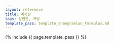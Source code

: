 ```yaml
---
layout: reference
title: 계지탕
tags: 상한론, 처방
template_pass: template_shanghanlun_formulas.md
---
```



{% include {{ page.template_pass }} %}
